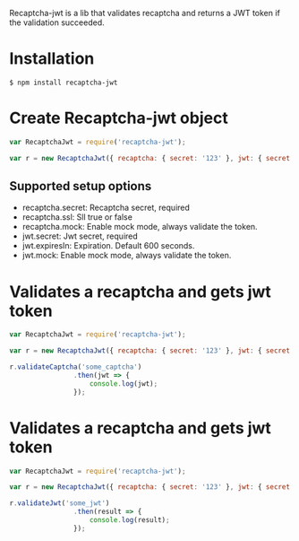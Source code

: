 Recaptcha-jwt is a lib that validates recaptcha and returns a JWT token if the validation succeeded.

# Installation

```shell
$ npm install recaptcha-jwt
```

# Create Recaptcha-jwt object

```javascript
var RecaptchaJwt = require('recaptcha-jwt');

var r = new RecaptchaJwt({ recaptcha: { secret: '123' }, jwt: { secret: '123' } });

```

## Supported setup options

- recaptcha.secret: Recaptcha secret, required
- recaptcha.ssl: Sll true or false
- recaptcha.mock: Enable mock mode, always validate the token.
- jwt.secret: Jwt secret, required
- jwt.expiresIn: Expiration. Default 600 seconds.
- jwt.mock: Enable mock mode, always validate the token.


# Validates a recaptcha and gets jwt token 

```javascript
var RecaptchaJwt = require('recaptcha-jwt');

var r = new RecaptchaJwt({ recaptcha: { secret: '123' }, jwt: { secret: '123' } });

r.validateCaptcha('some_captcha')
                .then(jwt => {
                    console.log(jwt);
                });
```

# Validates a recaptcha and gets jwt token 

```javascript
var RecaptchaJwt = require('recaptcha-jwt');

var r = new RecaptchaJwt({ recaptcha: { secret: '123' }, jwt: { secret: '123' } });

r.validateJwt('some_jwt')
                .then(result => {
                    console.log(result);
                });
```